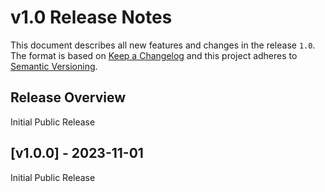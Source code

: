 # v1.0 Release Notes

This document describes all new features and changes in the release `1.0`. The format is based on [Keep a Changelog](https://keepachangelog.com/en/1.0.0/) and this project adheres to [Semantic Versioning](https://semver.org/spec/v2.0.0.html).

## Release Overview

Initial Public Release

## [v1.0.0] - 2023-11-01

Initial Public Release
